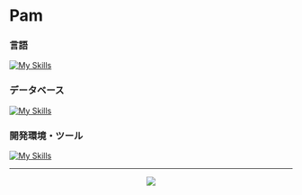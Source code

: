 # Pam


### 言語
[![My Skills](https://skillicons.dev/icons?i=html,css,c,cpp,go,js,ts,py,ruby)](https://skillicons.dev)
### データベース
[![My Skills](https://skillicons.dev/icons?i=dynamodb,mongo,mysql,postgres,redis,sqlite)](https://skillicons.dev)
### 開発環境・ツール
[![My Skills](https://skillicons.dev/icons?i=aws,docker,kubernetes,figma,notion,obsidian,latex,linux)](https://skillicons.dev)


---

<p align="center">
  <img src="https://github-profile-trophy.vercel.app/?username=pamo0827&theme=radical" />
</p>
